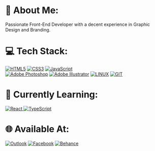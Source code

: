 
# 💫 About Me:
Passionate Front-End Developer with a decent experience in Graphic Design and Branding.


# 💻 Tech Stack:
[![HTML5](https://img.shields.io/badge/html5-%23E34F26.svg?style=for-the-badge&logo=html5&logoColor=white)](#) [![CSS3](https://img.shields.io/badge/css3-%231572B6.svg?style=for-the-badge&logo=css3&logoColor=white)](#) [![JavaScript](https://img.shields.io/badge/javascript-%23323330.svg?style=for-the-badge&logo=javascript&logoColor=%23F7DF1E)](#) <br>
[![Adobe Photoshop](https://img.shields.io/badge/adobe%20photoshop-%2331A8FF.svg?style=for-the-badge&logo=adobe%20photoshop&logoColor=white)](#) [![Adobe Illustrator](https://img.shields.io/badge/adobe%20illustrator-%23FF9A00.svg?style=for-the-badge&logo=adobe%20illustrator&logoColor=white)](#) [![LINUX](https://img.shields.io/badge/Linux-FCC624?style=for-the-badge&logo=linux&logoColor=black)](#) [![GIT](https://img.shields.io/badge/Git-fc6d26?style=for-the-badge&logo=git&logoColor=white)
](#)

# 📖 Currently Learning:
[![React](https://img.shields.io/badge/react-%2320232a.svg?style=for-the-badge&logo=react&logoColor=%2361DAFB)
](#)[![TypeScript](https://img.shields.io/badge/TypeScript-3178C6.svg?style=for-the-badge&logo=typescript&logoColor=white)
](#)

# 🌐 Available At:
[![Outlook](https://img.shields.io/badge/Outlook-%230078D4.svg?logo=MicrosoftOutlook&logoColor=white)](mailto:gek.99@hotmail.com) [![Facebook](https://img.shields.io/badge/Facebook-%231877F2.svg?logo=Facebook&logoColor=white)](https://facebook.com/999gek) [![Behance](https://img.shields.io/badge/Behance-1769ff?logo=behance&logoColor=white)](https://behance.net/99gek) 



